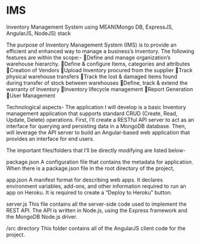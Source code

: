# IMS
Inventory Management System using MEAN(Mongo DB, ExpressJS, AngularJS, NodeJS) stack

The purpose of Inventory Management System (IMS) is to provide an efficient and enhanced way to manage a business’s Inventory. 
The following features are within the scope:-
Define and manage organization’s warehouse hierarchy.
Define & configure Items, categories and attributes
Creation of Vendors
Upload Inventory procured from the supplier
Track physical warehouse transfers
Track the lost & damaged  items found during transfer of stock between warehouses
Define, track & extend the warranty of Inventory
Inventory lifecycle management
Report Generation
User Management

Technological aspects-
The application I will develop is a basic Inventory management application that supports standard CRUD (Create, Read, Update, Delete) operations. First, I’ll create a RESTful API server to act as an interface for querying and persisting data in a MongoDB database. Then, will leverage the API server to build an Angular-based web application that provides an interface for end users.

The important files/folders that I’ll be directly modifying are listed below-

package.json
A configuration file that contains the metadata for application. When there is a package.json file in the root directory of the project, 

app.json
A manifest format for describing web apps. It declares environment variables, add-ons, and other information required to run an app on Heroku. It is required to create a “Deploy to Heroku” button.

server.js
This file contains all the server-side code used to implement the REST API. The API is written in Node.js, using the Express framework and the MongoDB Node.js driver.

/src directory
This folder contains all of the AngularJS client code for the project.


